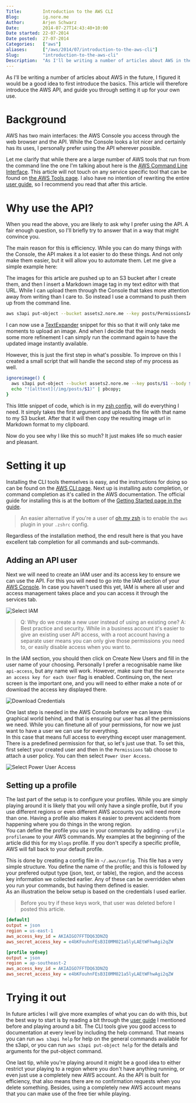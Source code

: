 ```yaml
---
Title:        Introduction to the AWS CLI  
Blog:         ig.nore.me  
Author:       Arjen Schwarz  
Date:         2014-07-27T14:43:40+10:00  
Date started: 22-07-2014  
Date posted:  27-07-2014
Categories:   ["aws"]
aliases:      ["/aws/2014/07/introduction-to-the-aws-cli"]
Slug:         "introduction-to-the-aws-cli"
Description:  "As I'll be writing a number of articles about AWS in the future, I figured it would be a good idea to first introduce the basics. This article will therefore introduce the AWS API, and guide you through setting it up for your own use."
---
```


As I'll be writing a number of articles about AWS in the future, I figured it would be a good idea to first introduce the basics. This article will therefore introduce the AWS API, and guide you through setting it up for your own use.

# Background

AWS has two main interfaces: the AWS Console you access through the web browser and the API. While the Console looks a lot nicer and certainly has its uses, I personally prefer using the API wherever possible.

Let me clarify that while there are a large number of AWS tools that run from the command line the one I'm talking about here is the [AWS Command Line Interface][1]. This article will not touch on any service specific tool that can be found on [the AWS Tools page][2]. I also have no intention of rewriting the entire [user guide][3], so I recommend you read that after this article.   

# Why use the API?

When you read the above, you are likely to ask why I prefer using the API. A fair enough question, so I'll briefly try to answer that in a way that might convince you.

The main reason for this is efficiency. While you can do many things with the Console, the API makes it a lot easier to do these things. And not only make them easier, but it will allow you to automate them. Let me give a simple example here:

The images for this article are pushed up to an S3 bucket after I create them, and then I insert a Markdown image tag in my text editor with that URL. While I can upload them through the Console that takes more attention away from writing than I care to. So instead I use a command to push them up from the command line.

```bash
aws s3api put-object --bucket assets2.nore.me --key posts/PermissionsIAM.png --body PermissionsIAM.png --profile blogs
```

I can now use a [TextExpander][4] snippet for this so that it will only take me moments to upload an image. And when I decide that the image needs some more refinement I can simply run the command again to have the updated image instantly available.

However, this is just the first step in what's possible. To improve on this I created a small script that will handle the second step of my process as well.

```bash
ignoreimage() {
  aws s3api put-object --bucket assets2.nore.me --key posts/$1 --body $1 --profile blogs;
  echo "![alttext](/img/posts/$1)" | pbcopy;
}
```

This little snippet of code, which is in my [zsh config][6], will do everything I need. It simply takes the first argument and uploads the file with that name to my S3 bucket. After that it will then copy the resulting image url in Markdown format to my clipboard.

Now do you see why I like this so much? It just makes life so much easier and pleasant.

# Setting it up

Installing the CLI tools themselves is easy, and the instructions for doing so can be found on the [AWS CLI page][7]. Next up is installing auto completion, or command completion as it's called in the AWS documentation. The official guide for installing this is at the bottom of the [Getting Started page in the guide][8].
> An easier alternative if you're a user of [oh my zsh][9] is to enable the `aws` plugin in your `.zshrc` config.

Regardless of the installation method, the end result here is that you have excellent tab completion for all commands and sub-commands.

## Adding an API user

Next we will need to create an IAM user and its access key to ensure we can use the API. For this you will need to go into the IAM section of your [AWS Console][10]. In case you haven't used this yet, IAM is where all user and access management takes place and you can access it through the services tab.

![Select IAM][11]

> Q: Why do we create a new user instead of using an existing one? 
> A: Best practice and security. While in a business account it's easier to give an existing user API access, with a root account having a separate user means you can only give those permissions you need to, or easily disable access when you want to.

In the IAM section, you should then click on Create New Users and fill in the user name of your choosing. Personally I prefer a recognisable name like `api-access`, but any name will work. However, make sure that the `Generate an access key for each User` flag is enabled. Continuing on, the next screen is the important one, and you will need to either make a note of or download the access key displayed there.

![Download Credentials][12]

One last step is needed in the AWS Console before we can leave this graphical world behind, and that is ensuring our user has all the permissions we need. While you can finetune all of your permissions, for now we just want to have a user we can use for everything.   
In this case that means full access to everything except user management. There is a predefined permission for that, so let's just use that. To set this, first select your created user and then in the `Permissions` tab choose to attach a user policy. You can then select `Power User Access`.

![Select Power User Access][13]

## Setting up a profile

The last part of the setup is to configure your profiles. While you are simply playing around it is likely that you will only have a single profile, but if you use different regions or even different AWS accounts you will need more than one. Having a profile also makes it easier to prevent accidents from happening where you do things in the wrong region.   
You can define the profile you use in your commands by adding `--profile profilename` to your AWS commands. My examples at the beginning of the article did this for my `blogs` profile. If you don't specify a specific profile, AWS will fall back to your default profile.

This is done by creating a config file in `~/.aws/config`. This file has a very simple structure. You define the name of the profile; and this is followed by your prefered output type (json, text, or table), the region, and the access key information we collected earlier. Any of these can be overridden when you run your commands, but having them defined is easier.   
As an illustration the below setup is based on the credentials I used earlier. 
> Before you try if these keys work, that user was deleted before I posted this article.

```ini
[default]
output = json
region = us-east-1
aws_access_key_id = AKIAIGO7FFTDQ63DNZQ
aws_secret_access_key = e4bKFouhnFEsB3I0MM021a5lyLAEtWFhwAgi2qZW

[profile sydney]
output = json
region = ap-southeast-2
aws_access_key_id = AKIAIGO7FFTDQ63DNZQ
aws_secret_access_key = e4bKFouhnFEsB3I0MM021a5lyLAEtWFhwAgi2qZW
```

# Trying it out

In future articles I will give more examples of what you can do with this, but the best way to start is by reading a bit through the [user guide][8] I mentioned before and playing around a bit.
The CLI tools give you good access to documentation at every level by including the help command. That means you can run `aws s3api help` for help on the general commands available for the s3api, or you can run `aws s3api put-object help` for the details and arguments for the put-object command.

One last tip, while you're playing around it might be a good idea to either restrict your playing to a region where you don't have anything running, or even just use a completely new AWS account. As the API is built for efficiency, that also means there are no confirmation requests when you delete something. Besides, using a completely new AWS account means that you can make use of the free tier while playing.


[1]: http://aws.amazon.com/cli/
[2]: http://aws.amazon.com/tools/
[3]: http://docs.aws.amazon.com/cli/latest/userguide/cli-chap-welcome.html
[4]: http://smilesoftware.com/TextExpander/index.html
[6]: https://github.com/ArjenSchwarz/oh-my-zsh/blob/master/plugins/blogs/blogs.plugin.zsh
[7]: http://aws.amazon.com/cli/
[8]: http://docs.aws.amazon.com/cli/latest/userguide/cli-chap-getting-started.html
[9]: https://github.com/robbyrussell/oh-my-zsh
[10]: https://console.aws.amazon.com
[11]: /img/posts/SelectIAM.png
[12]: /img/posts/DownloadIAM.png
[13]: /img/posts/PermissionsIAM.png